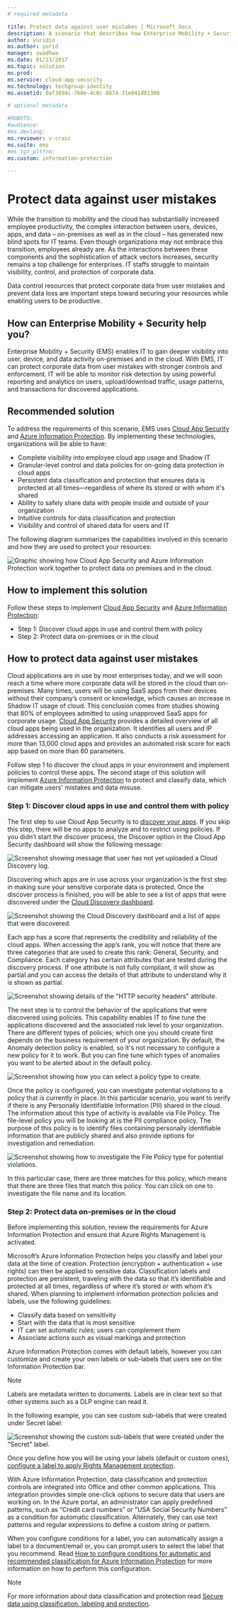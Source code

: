 ```yaml
---
# required metadata

title: Protect data against user mistakes | Microsoft Docs
description: A scenario that describes how Enterprise Mobility + Security can be used to protect corporate data from user mistakes and prevent data loss by leveraging Cloud App Security and Azure Information Protection capabilities.
author: yuridio
ms.author: yurid
manager: swadhwa
ms.date: 01/23/2017
ms.topic: solution
ms.prod:
ms.service: cloud-app-security
ms.technology: techgroup-identity
ms.assetid: 0af3894c-7b0e-4c0c-8874-31e041d81300

# optional metadata

#ROBOTS:
#audience:
#ms.devlang:
ms.reviewer: v-craic
ms.suite: ems
#ms.tgt_pltfrm:
ms.custom: information-protection

---
```


# Protect data against user mistakes

While the transition to mobility and the cloud has substantially increased employee productivity, the complex interaction between users, devices, apps, and data –  on-premises as well as in the cloud – has generated new blind spots for IT teams. Even though organizations may not embrace this transition, employees already are. As the interactions between these components and the sophistication of attack vectors increases, security remains a top challenge for enterprises. IT staffs struggle to maintain visibility, control, and protection of corporate data.

Data control resources that protect corporate data from user mistakes and prevent data loss are important steps toward securing your resources while enabling users to be productive.

## How can Enterprise Mobility + Security help you?

Enterprise Mobility + Security (EMS) enables IT to gain deeper visibility into user, device, and data activity on-premises and in the cloud.  With EMS, IT can protect corporate data from user mistakes with stronger controls and enforcement.  IT will be able to monitor risk detection by using powerful reporting and analytics on users, upload/download traffic, usage patterns, and transactions for discovered applications.

## Recommended solution

To address the requirements of this scenario, EMS uses [Cloud App Security](https://technet.microsoft.com/library/mt489024.aspx) and [Azure Information Protection](https://docs.microsoft.com/information-protection/understand-explore/what-is-information-protection). By implementing these technologies, organizations will be able to have:

- Complete visibility into employee cloud app usage and Shadow IT
- Granular-level control and data policies for on-going data protection in cloud apps
- Persistent data classification and protection that ensures data is protected at all times—regardless of where its stored or with whom it's shared
- Ability to safely share data with people inside and outside of your organization
- Intuitive controls for data classification and protection
- Visibility and control of shared data for users and IT

The following diagram summarizes the capabilities involved in this scenario and how they are used to protect your resources:

![Graphic showing how Cloud App Security and Azure Information Protection work together to protect data on premises and in the cloud.](./media/protect-data-user-mistake/protect-data-user-mistake-fig1-1.png)

## How to implement this solution

Follow these steps to implement [Cloud App Security](https://technet.microsoft.com/library/mt668458.aspx) and [Azure Information Protection](https://docs.microsoft.com/information-protection/understand-explore/what-is-information-protection):

- Step 1: Discover cloud apps in use and control them with policy
- Step 2: Protect data on-premises or in the cloud

## How to protect data against user mistakes

Cloud applications are in use by most enterprises today, and we will soon reach a time where more corporate data will be stored in the cloud than on-premises. Many times, users will be using SaaS apps from their devices without their company’s consent or knowledge, which causes an increase in Shadow IT usage of cloud. This conclusion comes from studies showing that 80% of employees admitted to using unapproved SaaS apps for corporate usage. [Cloud App Security](https://technet.microsoft.com/library/mt657567.aspx) provides a detailed overview of all cloud apps being used in the organization. It identifies all users and IP addresses accessing an application. It also conducts a risk assessment for more than 13,000 cloud apps and provides an automated risk score for each app based on more than 60 parameters.

Follow step 1 to discover the cloud apps in your environment and implement policies to control these apps. The second stage of this solution will implement [Azure Information Protection](https://docs.microsoft.com/en-us/information-protection/get-started/requirements) to protect and classify data, which can mitigate users' mistakes and data misuse.

### Step 1: Discover cloud apps in use and control them with policy

The first step to use Cloud App Security is to [discover your apps](https://technet.microsoft.com/en-us/library/mt657567.aspx). If you skip this step, there will be no apps to analyze and to restrict using policies. If you didn’t start the discover process, the Discover option in the Cloud App Security dashboard will show the following message:

![Screenshot showing message that user has not yet uploaded a Cloud Discovery log.](./media/protect-data-user-mistake/protect-data-user-mistake-fig2-1.png)

Discovering which apps are in use across your organization is the first step in making sure your sensitive corporate data is protected. Once the discover process is finished, you will be able to see a list of apps that were discovered under the [Cloud Discovery dashboard](https://technet.microsoft.com/en-us/library/mt727946.aspx).

![Screenshot showing the Cloud Discovery dashboard and a list of apps that were discovered.](./media/protect-data-user-mistake/protect-data-user-mistake-fig3.png)

Each app has a score that represents the credibility and reliability of the cloud apps. When accessing the app’s rank, you will notice that there are three categories that are used to create this rank: General, Security, and Compliance. Each category has certain attributes that are tested during the discovery process. If one attribute is not fully compliant, it will show as partial and you can access the details of that attribute to understand why it is shown as partial.

![Screenshot showing details of the "HTTP security headers" attribute.](./media/protect-data-user-mistake/protect-data-user-mistake-fig4.png)

The next step is to control the behavior of the applications that were discovered using policies. This capability enables IT to fine tune the applications discovered and the associated risk level to your organization. There are different types of policies; which one you should create first depends on the business requirement of your organization. By default, the Anomaly detection policy is enabled, so it's not necessary to configure a new policy for it to work. But you can fine tune which types of anomalies you want to be alerted about in the default policy.

![Screenshot showing how you can select a policy type to create.](./media/protect-data-user-mistake/protect-data-user-mistake-fig5.png)

Once the policy is configured, you can investigate potential violations to a policy that is currently in place. In this particular scenario, you want to verify if there is any Personally Identifiable Information (PII) shared in the cloud. The information about this type of activity is available via File Policy. The file-level policy you will be looking at is the PII compliance policy. The purpose of this policy is to identify files containing personally identifiable information that are publicly shared and also provide options for investigation and remediation.

![Screenshot showing how to investigate the File Policy type for potential violations.](./media/protect-data-user-mistake/protect-data-user-mistake-fig6.png)

In this particular case, there are three matches for this policy, which means that there are three files that match this policy. You can click on one to investigate the file name and its location.

### Step 2: Protect data on-premises or in the cloud

Before implementing this solution, review the requirements for Azure Information Protection and ensure that Azure Rights Management is activated.

Microsoft’s Azure Information Protection helps you classify and label your data at the time of creation. Protection (encryption + authentication + use rights) can then be applied to sensitive data. Classification labels and protection are persistent, traveling with the data so that it’s identifiable and protected at all times, regardless of where it’s stored or with whom it’s shared. When planning to implement information protection policies and labels, use the following guidelines:



- Classify data based on sensitivity
- Start with the data that is most sensitive
- IT can set automatic rules; users can complement them
- Associate actions such as visual markings and protection

Azure Information Protection comes with default labels, however you can customize and create your own labels or sub-labels that users see on the Information Protection bar.

> [!NOTE]
> Labels are metadata written to documents. Labels are in clear text so that other systems such as a DLP engine can read it.

In the following example, you can see custom sub-labels that were created under Secret label:

![Screenshot showing the custom sub-labels that were created under the "Secret" label. ](./media/protect-data-user-mistake/protect-data-user-mistake-fig7.png)


Once you define how you will be using your labels (default or custom ones), [configure a label to apply Rights Management protection](https://docs.microsoft.com/en-us/rights-management/information-protection/configure-policy-protection#to-configure-a-label-to-apply-rights-management-protection).

With Azure Information Protection, data classification and protection controls are integrated into Office and other common applications. This integration provides simple one-click options to secure data that users are working on. In the Azure portal, an administrator can apply predefined patterns, such as “Credit card numbers” or “USA Social Security Numbers” as a condition for automatic classification. Alternately, they can use text patterns and regular expressions to define a custom string or pattern.

When you configure conditions for a label, you can automatically assign a label to a document/email or, you can prompt users to select the label that you recommend. Read [How to configure conditions for automatic and recommended classification for Azure Information Protection](https://docs.microsoft.com/en-us/rights-management/information-protection/configure-policy-classification) for more information on how to perform this configuration.

> [!NOTE]
> For more information about data classification and protection read [Secure data using classification, labeling and protection](https://docs.microsoft.com/en-us/enterprise-mobility-security/solutions/infoprotect-secure-classify-scenario).

